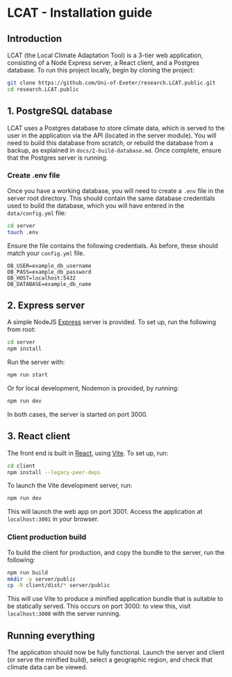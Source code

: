 # LCAT - Installation guide

## Introduction

LCAT (the Local Climate Adaptation Tool) is a 3-tier web application, consisting of a Node Express server, a React client, and a Postgres database. To run this project locally, begin by cloning the project:

```bash
git clone https://github.com/Uni-of-Exeter/research.LCAT.public.git
cd research.LCAT.public
```

## 1. PostgreSQL database

LCAT uses a Postgres database to store climate data, which is served to the user in the application via the API (located in the server module). You will need to build this database from scratch, or rebuild the database from a backup, as explained in `docs/2-build-database.md`. Once complete, ensure that the Postgres server is running.

### Create .env file

Once you have a working database, you will need to create a `.env` file in the server root directory. This should contain the same database credentials used to build the database, which you will have entered in the `data/config.yml` file:

```bash
cd server
touch .env
```

Ensure the file contains the following credentials. As before, these should match your `config.yml` file.

```text
DB_USER=example_db_username
DB_PASS=example_db_password
DB_HOST=localhost:5432
DB_DATABASE=example_db_name
```

## 2. Express server

A simple NodeJS [Express](https://expressjs.com/) server is provided. To set up, run the following from root:

```bash
cd server
npm install
```

Run the server with:

```bash
npm run start
```

Or for local development, Nodemon is provided, by running:

```bash
npm run dev
```

In both cases, the server is started on port 3000.

## 3. React client

The front end is built in [React](https://react.dev/), using [Vite](https://vitejs.dev/). To set up, run:

```bash
cd client
npm install --legacy-peer-deps
```

To launch the Vite development server, run:

```bash
npm run dev
```

This will launch the web app on port 3001. Access the application at `localhost:3001` in your browser.

### Client production build

To build the client for production, and copy the bundle to the server, run the following:

```bash
npm run build
mkdir -p server/public
cp -R client/dist/* server/public
```

This will use Vite to produce a minified application bundle that is suitable to be statically served. This occurs on port 3000: to view this, visit `localhost:3000` with the server running.

## Running everything

The application should now be fully functional. Launch the server and client (or serve the minified build), select a geographic region, and check that climate data can be viewed.
